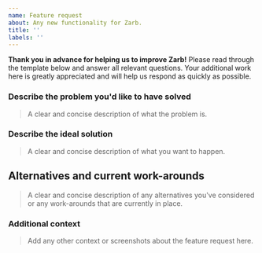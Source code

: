 ```yaml
---
name: Feature request
about: Any new functionality for Zarb.
title: ''
labels: ''
---
```


**Thank you in advance for helping us to improve Zarb!**
Please read through the template below and answer all relevant questions.
Your additional work here is greatly appreciated and will help us respond as quickly as possible.

### Describe the problem you'd like to have solved

> A clear and concise description of what the problem is.

### Describe the ideal solution

> A clear and concise description of what you want to happen.

## Alternatives and current work-arounds

> A clear and concise description of any alternatives you've considered or any work-arounds that are currently in place.

### Additional context

> Add any other context or screenshots about the feature request here.
